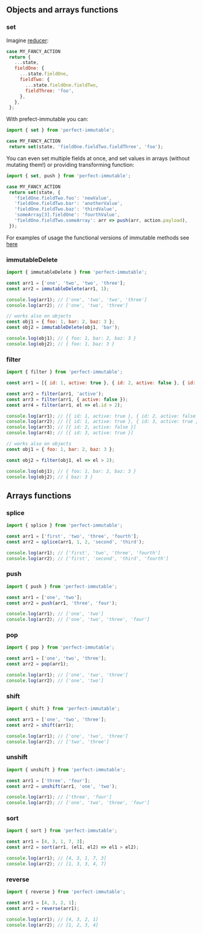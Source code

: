 ## Objects and arrays functions
### set
Imagine [reducer](https://redux.js.org/docs/basics/Reducers.html):
```javascript
case MY_FANCY_ACTION
 return {
   ...state,
   fieldOne: {
     ...state.fieldOne,
     fieldTwo: {
       ...state.fieldOne.fieldTwo,
       fieldThree: 'foo',
     },
   },
 };
```

With prefect-immutable you can:
```javascript
import { set } from 'perfect-immutable';

case MY_FANCY_ACTION
 return set(state, 'fieldOne.fieldTwo.fieldThree', 'foo');
```

You can even set multiple fields at once, and set values in arrays (without mutating them!) or providing transforming function:
```javascript
import { set, push } from 'perfect-immutable';

case MY_FANCY_ACTION
 return set(state, {
   'fieldOne.fieldTwo.foo': 'newValue',
   'fieldOne.fieldTwo.bar': 'anotherValue',
   'fieldOne.fieldTwo.baz': 'thirdValue',
   'someArray[3].fieldOne': 'fourthValue',
   'fieldOne.fieldTwo.someArray': arr => push(arr, action.payload),
 });
```

For examples of usage the functional versions of immutable methods see [here](EXAMPLESFP.md)

### immutableDelete
```javascript
import { immutableDelete } from 'perfect-immutable';

const arr1 = ['one', 'two', 'two', 'three'];
const arr2 = immutableDelete(arr1, 1);

console.log(arr1); // ['one', 'two', 'two', 'three']
console.log(arr2); // ['one', 'two', 'three']

// works also on objects
const obj1 = { foo: 1, bar: 2, baz: 3 };
const obj2 = immutableDelete(obj1, 'bar');

console.log(obj1); // { foo: 1, bar: 2, baz: 3 }
console.log(obj2); // { foo: 1, baz: 3 }
```

### filter
```javascript
import { filter } from 'perfect-immutable';

const arr1 = [{ id: 1, active: true }, { id: 2, active: false }, { id: 3, active: true }];

const arr2 = filter(arr1, 'active');
const arr3 = filter(arr1, { active: false });
const arr4 = filter(arr1, el => el.id > 2);

console.log(arr1); // [{ id: 1, active: true }, { id: 2, active: false }, { id: 3, active: true }]
console.log(arr2); // [{ id: 1, active: true }, { id: 3, active: true }]
console.log(arr3); // [{ id: 2, active: false }]
console.log(arr4); // [{ id: 3, active: true }]

// works also on objects
const obj1 = { foo: 1, bar: 2, baz: 3 };

const obj2 = filter(obj1, el => el > 2);

console.log(obj1); // { foo: 1, bar: 2, baz: 3 }
console.log(obj2); // { baz: 3 }
```

## Arrays functions

### splice
```javascript
import { splice } from 'perfect-immutable';

const arr1 = ['first', 'two', 'three', 'fourth'];
const arr2 = splice(arr1, 1, 2, 'second', 'third');

console.log(arr1); // ['first', 'two', 'three', 'fourth']
console.log(arr2); // ['first', 'second', 'third', 'fourth']
```

### push
```javascript
import { push } from 'perfect-immutable';

const arr1 = ['one', 'two'];
const arr2 = push(arr1, 'three', 'four');

console.log(arr1); // ['one', 'two']
console.log(arr2); // ['one', 'two', 'three', 'four']
```

### pop
```javascript
import { pop } from 'perfect-immutable';

const arr1 = ['one', 'two', 'three'];
const arr2 = pop(arr1);

console.log(arr1); // ['one', 'two', 'three']
console.log(arr2); // ['one', 'two']
```

### shift
```javascript
import { shift } from 'perfect-immutable';

const arr1 = ['one', 'two', 'three'];
const arr2 = shift(arr1);

console.log(arr1); // ['one', 'two', 'three']
console.log(arr2); // ['two', 'three']
```

### unshift
```javascript
import { unshift } from 'perfect-immutable';

const arr1 = ['three', 'four'];
const arr2 = unshift(arr1, 'one', 'two');

console.log(arr1); // ['three', 'four']
console.log(arr2); // ['one', 'two', 'three', 'four']
```

### sort
```javascript
import { sort } from 'perfect-immutable';

const arr1 = [4, 3, 1, 7, 3];
const arr2 = sort(arr1, (el1, el2) => el1 > el2);

console.log(arr1); // [4, 3, 1, 7, 3]
console.log(arr2); // [1, 3, 3, 4, 7]
```

### reverse
```javascript
import { reverse } from 'perfect-immutable';

const arr1 = [4, 3, 2, 1];
const arr2 = reverse(arr1);

console.log(arr1); // [4, 3, 2, 1]
console.log(arr2); // [1, 2, 3, 4]
```
